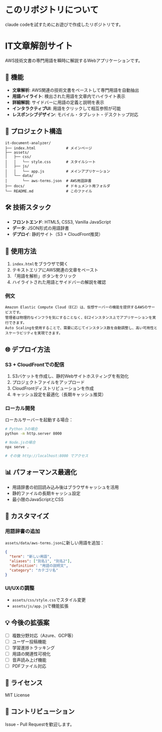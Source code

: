 # このリポジトリについて
claude codeを試すためにお遊びで作成したリポジトリです。

# IT文章解剖サイト

AWS技術文書の専門用語を瞬時に解説するWebアプリケーションです。

## 🚀 機能

- **文章解析**: AWS関連の技術文書をペーストして専門用語を自動抽出
- **用語ハイライト**: 検出された用語を文章内でハイライト表示
- **詳細解説**: サイドバーに用語の定義と説明を表示
- **インタラクティブUI**: 用語をクリックして相互参照が可能
- **レスポンシブデザイン**: モバイル・タブレット・デスクトップ対応

## 📁 プロジェクト構造

```
it-document-analyzer/
├── index.html              # メインページ
├── assets/
│   ├── css/
│   │   └── style.css       # スタイルシート
│   ├── js/
│   │   └── app.js          # メインアプリケーション
│   └── data/
│       └── aws-terms.json  # AWS用語辞書
├── docs/                   # ドキュメント用フォルダ
└── README.md               # このファイル
```

## 🛠 技術スタック

- **フロントエンド**: HTML5, CSS3, Vanilla JavaScript
- **データ**: JSON形式の用語辞書
- **デプロイ**: 静的サイト（S3 + CloudFront推奨）

## 🎯 使用方法

1. `index.html`をブラウザで開く
2. テキストエリアにAWS関連の文章をペースト
3. 「用語を解析」ボタンをクリック
4. ハイライトされた用語とサイドバーの解説を確認

### 例文

```
Amazon Elastic Compute Cloud（EC2）は、仮想サーバーの機能を提供するAWSのサービスです。
管理者は物理的なインフラを気にすることなく、EC2インスタンス上でアプリケーションを実行できます。
Auto Scalingを使用することで、需要に応じてインスタンス数を自動調整し、高い可用性とスケーラビリティを実現できます。
```

## 🌐 デプロイ方法

### S3 + CloudFrontでの配信

1. S3バケットを作成し、静的Webサイトホスティングを有効化
2. プロジェクトファイルをアップロード
3. CloudFrontディストリビューションを作成
4. キャッシュ設定を最適化（長期キャッシュ推奨）

### ローカル開発

ローカルサーバーを起動する場合：

```bash
# Python 3の場合
python -m http.server 8000

# Node.jsの場合
npx serve .

# その後 http://localhost:8000 でアクセス
```

## 📊 パフォーマンス最適化

- 用語辞書の初回読み込み後はブラウザキャッシュを活用
- 静的ファイルの長期キャッシュ設定
- 最小限のJavaScriptとCSS

## 🔧 カスタマイズ

### 用語辞書の追加

`assets/data/aws-terms.json`に新しい用語を追加：

```json
{
  "term": "新しい用語",
  "aliases": ["別名1", "別名2"],
  "definition": "用語の説明文",
  "category": "カテゴリ名"
}
```

### UI/UXの調整

- `assets/css/style.css`でスタイル変更
- `assets/js/app.js`で機能拡張

## 💡 今後の拡張案

- [ ] 複数分野対応（Azure、GCP等）
- [ ] ユーザー投稿機能
- [ ] 学習進捗トラッキング
- [ ] 用語の関連性可視化
- [ ] 音声読み上げ機能
- [ ] PDFファイル対応

## 📄 ライセンス

MIT License

## 🤝 コントリビューション

Issue・Pull Requestを歓迎します。
